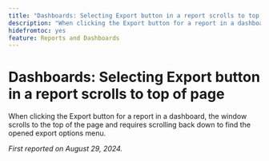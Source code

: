```yaml
---
title: "Dashboards: Selecting Export button in a report scrolls to top of page"
description: "When clicking the Export button for a report in a dashboard, the window scrolls to the top of the page and requires scrolling back down to find the opened export options menu."
hidefromtoc: yes
feature: Reports and Dashboards
---
```


# Dashboards: Selecting Export button in a report scrolls to top of page

When clicking the Export button for a report in a dashboard, the window scrolls to the top of the page and requires scrolling back down to find the opened export options menu. 

_First reported on August 29, 2024._
